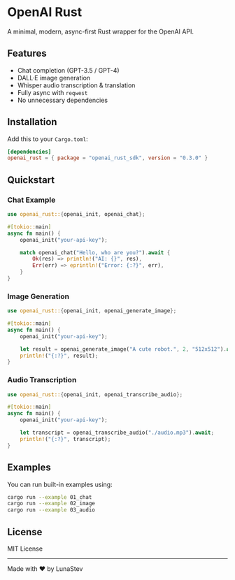 # OpenAI Rust

A minimal, modern, async-first Rust wrapper for the OpenAI API.

## Features

* Chat completion (GPT-3.5 / GPT-4)
* DALL·E image generation
* Whisper audio transcription & translation
* Fully async with `reqwest`
* No unnecessary dependencies

## Installation

Add this to your `Cargo.toml`:

```toml
[dependencies]
openai_rust = { package = "openai_rust_sdk", version = "0.3.0" }
```

## Quickstart

### Chat Example

```rust
use openai_rust::{openai_init, openai_chat};

#[tokio::main]
async fn main() {
    openai_init("your-api-key");

    match openai_chat("Hello, who are you?").await {
        Ok(res) => println!("AI: {}", res),
        Err(err) => eprintln!("Error: {:?}", err),
    }
}
```

### Image Generation

```rust
use openai_rust::{openai_init, openai_generate_image};

#[tokio::main]
async fn main() {
    openai_init("your-api-key");

    let result = openai_generate_image("A cute robot.", 2, "512x512").await;
    println!("{:?}", result);
}
```

### Audio Transcription

```rust
use openai_rust::{openai_init, openai_transcribe_audio};

#[tokio::main]
async fn main() {
    openai_init("your-api-key");

    let transcript = openai_transcribe_audio("./audio.mp3").await;
    println!("{:?}", transcript);
}
```

## Examples

You can run built-in examples using:

```bash
cargo run --example 01_chat
cargo run --example 02_image
cargo run --example 03_audio
```

## License

MIT License

---

Made with ❤️ by LunaStev
